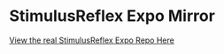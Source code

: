 # StimulusReflex Expo Mirror

[View the real StimulusReflex Expo Repo Here](https://github.com/hopsoft/stimulus_reflex_expo)

